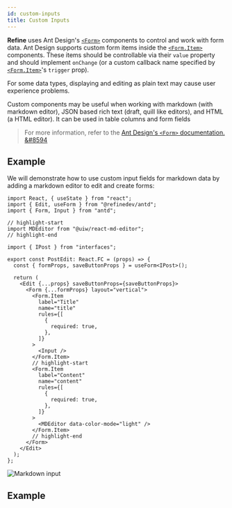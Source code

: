 ```yaml
---
id: custom-inputs
title: Custom Inputs
---
```


**Refine** uses Ant Design's [`<Form>`](https://ant.design/components/form/) components to control and work with form data. Ant Design supports custom form items inside the [`<Form.Item>`](https://ant.design/components/form/#Form.Item) components. These items should be controllable via their `value` property and should implement `onChange` (or a custom callback name specified by [`<Form.Item>`](https://ant.design/components/form/#Form.Item)'s `trigger` prop).

For some data types, displaying and editing as plain text may cause user experience problems.

Custom components may be useful when working with markdown (with markdown editor), JSON based rich text (draft, quill like editors), and HTML (a HTML editor). It can be used in table columns and form fields

> For more information, refer to the [Ant Design's `<Form>` documentation. &#8594](https://ant.design/components/form/)

## Example

We will demonstrate how to use custom input fields for markdown data by adding a markdown editor to edit and create forms:

```tsx title="/src/pages/posts/edit.tsx"
import React, { useState } from "react";
import { Edit, useForm } from "@refinedev/antd";
import { Form, Input } from "antd";

// highlight-start
import MDEditor from "@uiw/react-md-editor";
// highlight-end

import { IPost } from "interfaces";

export const PostEdit: React.FC = (props) => {
  const { formProps, saveButtonProps } = useForm<IPost>();

  return (
    <Edit {...props} saveButtonProps={saveButtonProps}>
      <Form {...formProps} layout="vertical">
        <Form.Item
          label="Title"
          name="title"
          rules={[
            {
              required: true,
            },
          ]}
        >
          <Input />
        </Form.Item>
        // highlight-start
        <Form.Item
          label="Content"
          name="content"
          rules={[
            {
              required: true,
            },
          ]}
        >
          <MDEditor data-color-mode="light" />
        </Form.Item>
        // highlight-end
      </Form>
    </Edit>
  );
};
```

<img src="https://refine.ams3.cdn.digitaloceanspaces.com/website/static/img/guides-and-concepts/components/inputs/custom-inputs/markdown-input.png" alt="Markdown input" />
<br/>

## Example

<CodeSandboxExample path="input-custom" />
